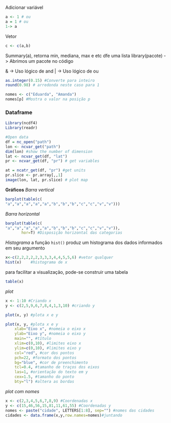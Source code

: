Adicionar variável
```r
a <- 1 # ou
a = 1 # ou
1-> a
```

Vetor
```r
c <- c(a,b)
```

Summary(a), retorna min, mediana, max e etc dfe uma lista
library(pacote) -> Abrimos um pacote no código

& -> Uso lógico de and
| -> Uso lógico de ou 

```r
as.integer(0.15) #Converte para inteiro
round(0.98) # arredonda neste caso para 1

nomes <- c("Eduarda", "Amanda")
nomes[p] #Mostra o valor na posição p
```

### Dataframe
```r
Library(ncdf4)
Library(readr)

#Open data
df = nc_open("path")
lon <- ncvar_get("path")
dim(lon) #show the number of dimension
lat <- ncvar_get(df, "lat")
pr <- ncvar_get(df, "pr") # get variables

at = ncatr_get(df, "pr") #get units
pr.slice <- pr.array[,,1]
image(lon, lat, pr.slice) # plot map
```

**Gráficos**
*Barra vertical*
```r
barplot(table(c(
"a","a","a","a","a","b","b","b","c","c","v","v")))
```
_Barra horizontal_ 
```r
barplot(table(c(
"a","a","a","a","a","b","b","b","c","c","v","v")),
	   hor=T) #Disposição horizontal das categorias
```
_Histograma_
a função `hist()` produz um histograma dos dados informados em seu argumento
```r
x<-c(2,2,2,2,2,3,3,3,4,4,5,5,6) #vetor qualquer
hist(x)    #histograma de x
```
para facilitar a visualização, pode-se construir uma tabela
```r
table(x)
```
*plot*
```r
x <- 1:10 #Criando x
y <- c(2,5,9,6,7,8,4,1,3,10) #criando y

plot(x, y) #plota x e y

plot(x, y, #plota x e y
	xlab="Eixo x", #nomeia o eixo x
	ylab="Eixo y", #nomeia o eixo y
	main="", #título
	xlim=c(0,10), #limites eixo x
	ylim=c(0,10), #limites eixo y
	col="red", #cor dos pontos
	pch=22, #formato dos pontos
	bg="blue", #cor de preenchimento
	tcl=0.4, #tamanho de traços dos eixos
	las=1, #orientação do texto em y
	cex=1.5, #tamanho do ponto
	bty="l") #altera as bordas
```

 *plot com nomes*
 ```r
 x <- c(2,3,4,5,6,7,8,9) #Coordenadas x
 y <- c(15,46,56,15,81,11,61,55) #Coordenadas y
 nomes <- paste("cidade", LETTERS[1:8], sep="") #nomes das cidades
 cidades <- data.frame(x,y,row.names=nomes)#juntando
```